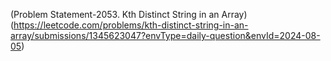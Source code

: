 (Problem Statement-2053. Kth Distinct String in an Array)(https://leetcode.com/problems/kth-distinct-string-in-an-array/submissions/1345623047?envType=daily-question&envId=2024-08-05)
